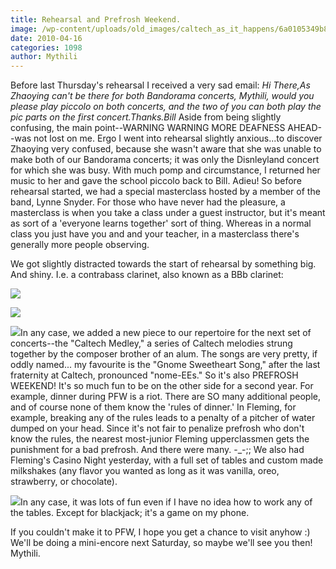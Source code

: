 ```yaml
---
title: Rehearsal and Prefrosh Weekend.
image: /wp-content/uploads/old_images/caltech_as_it_happens/6a0105349b8251970b0133ecbd07de970b.jpg
date: 2010-04-16
categories: 1098
author: Mythili
---
```


Before last Thursday's rehearsal I received a very sad email:
*Hi There,As Zhaoying can't be there for both Bandorama concerts, Mythili, would you please play piccolo on both concerts, and the two of you can both play the pic parts on the first concert.Thanks.Bill* Aside from being slightly confusing, the main point--WARNING WARNING MORE DEAFNESS AHEAD--was not lost on me. Ergo I went into rehearsal slightly anxious...to discover Zhaoying very confused, because she wasn't aware that she was unable to make both of our Bandorama concerts; it was only the Disnleyland concert for which she was busy. With much pomp and circumstance, I returned her music to her and gave the school piccolo back to Bill. Adieu!
So before rehearsal started, we had a special masterclass hosted by a member of the band, Lynne Snyder. For those who have never had the pleasure, a masterclass is when you take a class under a guest instructor, but it's meant as sort of a 'everyone learns together' sort of thing. Whereas in a normal class you just have you and and your teacher, in a masterclass there's generally more people observing.

We got slightly distracted towards the start of rehearsal by something big. And shiny. I.e. a contrabass clarinet, also known as a BBb clarinet:

![](/old_images/caltech_as_it_happens/6a0105349b8251970b01347fed1c1e970c.jpg)

![](/old_images/caltech_as_it_happens/6a0105349b8251970b01347fed1c1e970c.jpg)

![](/old_images/caltech_as_it_happens/6a0105349b8251970b0133ecbd1202970b.jpg)In any case, we added a new piece to our repertoire for the next set of concerts--the "Caltech Medley," a series of Caltech melodies strung together by the composer brother of an alum. The songs are very pretty, if oddly named... my favourite is the "Gnome Sweetheart Song," after the last fraternity at Caltech, pronounced "nome-EEs."
So it's also PREFROSH WEEKEND! It's so much fun to be on the other side for a second year. For example, dinner during PFW is a riot. There are SO many additional people, and of course none of them know the 'rules of dinner.' In Fleming, for example, breaking any of the rules leads to a penalty of a pitcher of water dumped on your head. Since it's not fair to penalize prefrosh who don't know the rules, the nearest most-junior Fleming upperclassmen gets the punishment for a bad prefrosh. And there were many. -_-;;
We also had Fleming's Casino Night yesterday, with a full set of tables and custom made milkshakes (any flavor you wanted as long as it was vanilla, oreo, strawberry, or chocolate).


![](/old_images/caltech_as_it_happens/6a0105349b8251970b0133ecbd1af5970b.jpg)In any case, it was lots of fun even if I have no idea how to work any of the tables. Except for blackjack; it's a game on my phone.

If you couldn't make it to PFW, I hope you get a chance to visit anyhow :) We'll be doing a mini-encore next Saturday, so maybe we'll see you then!
Mythili.

